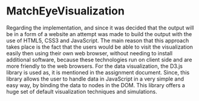 # MatchEyeVisualization
Regarding the implementation, and since it was decided that
the output will be in a form of a website an attempt was
made to build the output with the use of HTML5, CSS3 and
JavaScript. The main reason that this approach takes place is
the fact that the users would be able to visit the visualization
easily then using their own web browser, without needing to
install additional software, because these technologies run on
client side and are more friendly to the web browsers.
For the data visualization, the D3.js library is used as, it
is mentioned in the assignment document. Since, this library
allows the user to handle data in JavaScript in a very simple
and easy way, by binding the data to nodes in the DOM. This
library offers a huge set of default visualization techniques and
simulations. 


